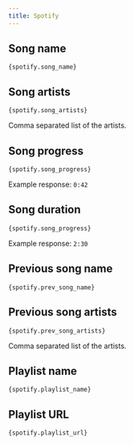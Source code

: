 ```yaml
---
title: Spotify
---
```


## Song name

`{spotify.song_name}`

## Song artists

`{spotify.song_artists}`

Comma separated list of the artists.

## Song progress

`{spotify.song_progress}`

Example response: `0:42`

## Song duration

`{spotify.song_progress}`

Example response: `2:30`

## Previous song name

`{spotify.prev_song_name}`

## Previous song artists

`{spotify.prev_song_artists}`

Comma separated list of the artists.

## Playlist name

`{spotify.playlist_name}`

## Playlist URL

`{spotify.playlist_url}`
